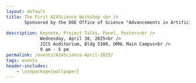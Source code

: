 ```yaml
---
layout: default
title: The First AI4Science Workshop <br /> 
       Sponsored by the DOE Office of Science "Advancements in Artificial Intelligence for Science" Program <br/>
    
description: Keynote, Project Talks, Panel, Posters<br />
             Wednesday, April 30, 2025<br />
             JICS Auditorium, Bldg 5100, ORNL Main Campus<br />
             9 am - 5 pm
permalink: /events/AI4Science-April-2025/
tags: events
header-includes:
    - \usepackage{wallpaper}
---
```


<html>
 <head>
    <style>
    {
        box-sizing: border-box;
    }
    /* Set additional styling options for the columns*/
    .column {
    float: left;
    width: 50%;
    }

    .row:after {
    content: "";
    display: table;
    clear: both;
    }
    </style>
 </head>
 <body>
    <div class="row">
        <div class="column">
          <img src="../images/ORNL-twoline-green.svg" width="320" height="150">
          <img src="../2025-04-30-AI4Science-files/DOE-Office-of-Science.png" width="400" height="120">
        </div>
        <div class="column">
          <img src="../2025-04-30-AI4Science-files/AI.jpg">
        </div>
    </div>
 </body>
</html>

<p align="justify">
The US Department of Energy (DOE) has launched the Advancements in Artificial Intelligence for Science Program to accelerate the development and application of AI in the DOE Office of Science Advanced Scientific Computing Research (ASCR) program. The program aims to advance the state-of-the-art in AI and machine learning to address the most pressing challenges in scientific discovery, and to foster a community of practice in AI for science across the DOE national laboratories.
</p>

# Aims and Scope

<p align="justify">

</p>

# Registration


**Registration Link including Poster submission:** TBD 

Non-ORNL staff, to attend the workshop at ORNL in person:
- Foreign Nationals need to register by **January 15th, 2025** 
- US Citizens need to register by **February 1st, 2025** 

- **We encourage early registration for in-person participation due to the venue's capacity**


# Agenda

TBD

# Organizers

Chairs:
- [William Godoy](https://www.ornl.gov/staff-profile/william-f-godoy) ORNL - Ellora, Durban
- [Prasanna Balaprakash](https://www.ornl.gov/staff-profile/prasanna-balaprakash) ORNL - SciGPT, Durban
- Corinna Thomas

Committee:

- [Thomas Potok](https://www.ornl.gov/staff-profile/thomas-e-potok) ORNL - ENGAGE
- [Olivera Kotevska](https://www.ornl.gov/staff-profile/olivera-kotevska) ORNL - PPFL-TrustSci
- [Keita Teranishi](https://www.ornl.gov/staff-profile/keita-teranishi) ORNL - Durban
- [Pedro Valero-Lara](https://www.ornl.gov/staff-profile/pedro-valero-lara) ORNL - Ellora, Durban
- [Jeffrey Vetter](https://www.ornl.gov/staff-profile/jeffrey-s-vetter) ORNL - Ellora, Durban
- [Arjun Guha](https://www.khoury.northeastern.edu/people/arjun-guha/) NU - Ellora
- [Francesca Lucchetti](https://www.khoury.northeastern.edu/people/francesca-lucchetti/) NU - Ellora
- [Guannan Zhang](https://www.ornl.gov/staff-profile/guannan-zhang) ORNL - DyGenAI
- [Harshitha Menon](https://people.llnl.gov/gopalakrishn1) LLNL - Ellora
- [Aaron Young](https://www.ornl.gov/staff-profile/aaron-r-young) ORNL - Ellora, Durban

# Sponsors
- The DOE Office of Science "Advancements in Artificial Intelligence for Science" Program projects: Durban, Ellora, and SciGPT
